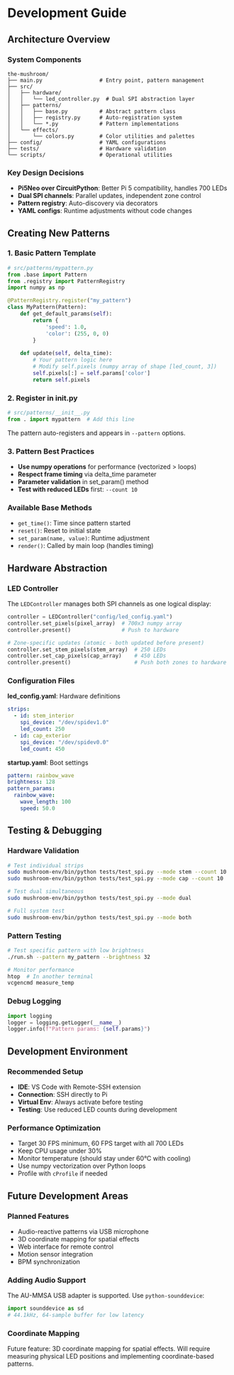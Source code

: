 # Development Guide

## Architecture Overview

### System Components
```
the-mushroom/
├── main.py                  # Entry point, pattern management
├── src/
│   ├── hardware/
│   │   └── led_controller.py  # Dual SPI abstraction layer
│   ├── patterns/
│   │   ├── base.py          # Abstract pattern class
│   │   ├── registry.py      # Auto-registration system
│   │   └── *.py             # Pattern implementations
│   └── effects/
│       └── colors.py        # Color utilities and palettes
├── config/                  # YAML configurations
├── tests/                   # Hardware validation
└── scripts/                 # Operational utilities
```

### Key Design Decisions
- **Pi5Neo over CircuitPython**: Better Pi 5 compatibility, handles 700 LEDs
- **Dual SPI channels**: Parallel updates, independent zone control
- **Pattern registry**: Auto-discovery via decorators
- **YAML configs**: Runtime adjustments without code changes

## Creating New Patterns

### 1. Basic Pattern Template

```python
# src/patterns/mypattern.py
from .base import Pattern
from .registry import PatternRegistry
import numpy as np

@PatternRegistry.register("my_pattern")
class MyPattern(Pattern):
    def get_default_params(self):
        return {
            'speed': 1.0,
            'color': (255, 0, 0)
        }
    
    def update(self, delta_time):
        # Your pattern logic here
        # Modify self.pixels (numpy array of shape [led_count, 3])
        self.pixels[:] = self.params['color']
        return self.pixels
```

### 2. Register in __init__.py

```python
# src/patterns/__init__.py
from . import mypattern  # Add this line
```

The pattern auto-registers and appears in `--pattern` options.

### 3. Pattern Best Practices

- **Use numpy operations** for performance (vectorized > loops)
- **Respect frame timing** via delta_time parameter
- **Parameter validation** in set_param() method
- **Test with reduced LEDs** first: `--count 10`

### Available Base Methods
- `get_time()`: Time since pattern started
- `reset()`: Reset to initial state  
- `set_param(name, value)`: Runtime adjustment
- `render()`: Called by main loop (handles timing)

## Hardware Abstraction

### LED Controller
The `LEDController` manages both SPI channels as one logical display:

```python
controller = LEDController("config/led_config.yaml")
controller.set_pixels(pixel_array)  # 700x3 numpy array
controller.present()                # Push to hardware

# Zone-specific updates (atomic - both updated before present)
controller.set_stem_pixels(stem_array)  # 250 LEDs
controller.set_cap_pixels(cap_array)    # 450 LEDs  
controller.present()                    # Push both zones to hardware
```

### Configuration Files

**led_config.yaml**: Hardware definitions
```yaml
strips:
  - id: stem_interior
    spi_device: "/dev/spidev1.0"
    led_count: 250
  - id: cap_exterior  
    spi_device: "/dev/spidev0.0"
    led_count: 450
```

**startup.yaml**: Boot settings
```yaml
pattern: rainbow_wave
brightness: 128
pattern_params:
  rainbow_wave:
    wave_length: 100
    speed: 50.0
```

## Testing & Debugging

### Hardware Validation
```bash
# Test individual strips
sudo mushroom-env/bin/python tests/test_spi.py --mode stem --count 10
sudo mushroom-env/bin/python tests/test_spi.py --mode cap --count 10

# Test dual simultaneous
sudo mushroom-env/bin/python tests/test_spi.py --mode dual

# Full system test
sudo mushroom-env/bin/python tests/test_spi.py --mode both
```

### Pattern Testing
```bash
# Test specific pattern with low brightness
./run.sh --pattern my_pattern --brightness 32

# Monitor performance
htop  # In another terminal
vcgencmd measure_temp
```

### Debug Logging
```python
import logging
logger = logging.getLogger(__name__)
logger.info(f"Pattern params: {self.params}")
```

## Development Environment

### Recommended Setup
- **IDE**: VS Code with Remote-SSH extension
- **Connection**: SSH directly to Pi
- **Virtual Env**: Always activate before testing
- **Testing**: Use reduced LED counts during development

### Performance Optimization
- Target 30 FPS minimum, 60 FPS target with all 700 LEDs
- Keep CPU usage under 30%
- Monitor temperature (should stay under 60°C with cooling)
- Use numpy vectorization over Python loops
- Profile with `cProfile` if needed

## Future Development Areas

### Planned Features
- Audio-reactive patterns via USB microphone
- 3D coordinate mapping for spatial effects  
- Web interface for remote control
- Motion sensor integration
- BPM synchronization

### Adding Audio Support
The AU-MMSA USB adapter is supported. Use `python-sounddevice`:
```python
import sounddevice as sd
# 44.1kHz, 64-sample buffer for low latency
```

### Coordinate Mapping
Future feature: 3D coordinate mapping for spatial effects. Will require measuring physical LED positions and implementing coordinate-based patterns.